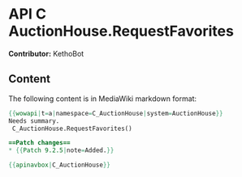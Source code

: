# API C AuctionHouse.RequestFavorites

**Contributor:** KethoBot

## Content

The following content is in MediaWiki markdown format:

```mediawiki
{{wowapi|t=a|namespace=C_AuctionHouse|system=AuctionHouse}}
Needs summary.
 C_AuctionHouse.RequestFavorites()

==Patch changes==
* {{Patch 9.2.5|note=Added.}}

{{apinavbox|C_AuctionHouse}}
```
